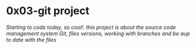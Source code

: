 # 0x03-git project
*Starting to code today, so cool!. this project is about the source code management system Git, files versions, working with branches and be aup to date with the files*
